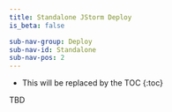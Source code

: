 ```yaml
---
title: Standalone JStorm Deploy
is_beta: false

sub-nav-group: Deploy
sub-nav-id: Standalone
sub-nav-pos: 2
---
```


* This will be replaced by the TOC
{:toc}

TBD
